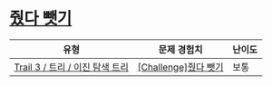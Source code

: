 # [줬다 뺏기](https://en.codetree.ai/trails/complete/curated-cards/challenge-bst-deletion)

|유형|문제 경험치|난이도|
|---|---|---|
|[Trail 3 / 트리 / 이진 탐색 트리](https://www.codetree.ai/trail-info/novice-high/)|[[Challenge]줬다 뺏기](https://www.codetree.ai/trails/complete/curated-cards/challenge-bst-deletion/)|보통|

